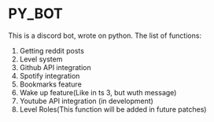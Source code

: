 # PY_BOT
This is a discord bot, wrote on python. The list of functions:

1. Getting reddit posts
2. Level system
3. Github API integration
4. Spotify integration
5. Bookmarks feature
6. Wake up feature(Like in ts 3, but wuth message)
7. Youtube API integration (in development)
8. Level Roles(This function will be added in future patches)
   
